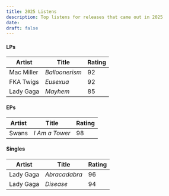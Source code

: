 ```yaml
---
title: 2025 Listens
description: Top listens for releases that came out in 2025
date: 
draft: false
---
```

#### LPs

| Artist     | Title          | Rating |
| ---------- | -------------- | ------ |
| Mac Miller | *Balloonerism* | 92     |
| FKA Twigs  | *Eusexua*      | 92     |
| Lady Gaga  | *Mayhem*       | 85     |
#### EPs

| Artist | Title          | Rating |
| ------ | -------------- | ------ |
| Swans  | *I Am a Tower* | 98     |
#### Singles

| Artist    | Title         | Rating |
| --------- | ------------- | ------ |
| Lady Gaga | *Abracadabra* | 96     |
| Lady Gaga | *Disease*     | 94     |


